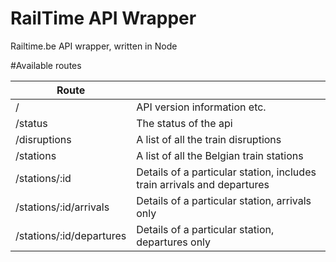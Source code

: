 RailTime API Wrapper
============

Railtime.be API wrapper, written in Node

#Available routes

|Route        |   |
|---          |---|
|/            |API version information etc.|
|/status      |The status of the api|
|/disruptions |A list of all the train disruptions|
|/stations    |A list of all the Belgian train stations|
|/stations/:id|Details of a particular station, includes train arrivals and departures|
|/stations/:id/arrivals|Details of a particular station, arrivals only|
|/stations/:id/departures|Details of a particular station, departures only|

